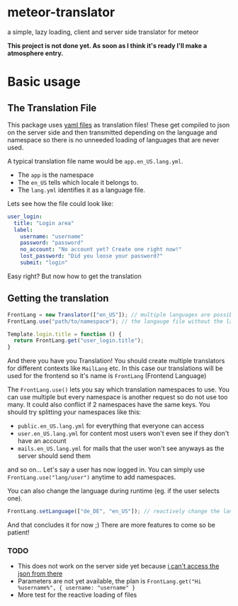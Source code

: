 # meteor-translator

a simple, lazy loading, client and server side translator for meteor

**This project is not done yet. As soon as I think it's ready I'll make a atmosphere entry.**

# Basic usage

## The Translation File
This package uses [yaml files](http://www.yaml.org/) as translation files! These get compiled to json on the server side and then transmitted depending on the language and namespace so there is no unneeded loading of languages that are never used.

A typical translation file name would be `app.en_US.lang.yml`.
- The `app` is the namespace
- The `en_US` tells which locale it belongs to.
- The `lang.yml` identifies it as a language file.
 
Lets see how the file could look like:

```YAML
user_login:
  title: "Login area"
  label:
    username: "username"
    password: "password"
    no_account: "No account yet? Create one right now!"
    lost_password: "Did you loose your password?"
    submit: "login"
```

Easy right? But now how to get the translation

## Getting the translation

```Javascript
FrontLang = new Translator(["en_US"]); // multiple languages are possible as fallback
FrontLang.use("path/to/namespace"); // the langauge file without the language eg "app", not "app.en_US.lang.yml"

Template.login.title = function () {
  return FrontLang.get("user_login.title");
}
```

And there you have you Translation! You should create multiple translators for different contexts like `MailLang` etc.
In this case our translations will be used for the frontend so it's name is `FrontLang` (Frontend Language)

The `FrontLang.use()` lets you say which translation namespaces to use.
You can use multiple but every namespace is another request so do not use too many.
It could also conflict if 2 namespaces have the same keys.
You should try splitting your namespaces like this:
- `public.en_US.lang.yml` for everything that everyone can access
- `user.en_US.lang.yml` for content most users won't even see if they don't have an account
- `mails.en_US.lang.yml` for mails that the user won't see anyways as the server should send them

and so on... Let's say a user has now logged in. You can simply use `FrontLang.use("lang/user")` anytime to add namespaces.

You can also change the language during runtime (eg. if the user selects one).
```Javascript
FrontLang.setLanguage(["de_DE", "en_US"]); // reactively change the language
```
And that concludes it for now ;) There are more features to come so be patient!

### TODO
- This does not work on the server side yet because [i can't access the json from there](https://github.com/meteor/meteor/issues/1906)
- Parameters are not yet available, the plan is `FrontLang.get("Hi %username%", { username: "username" }`
- More test for the reactive loading of files
